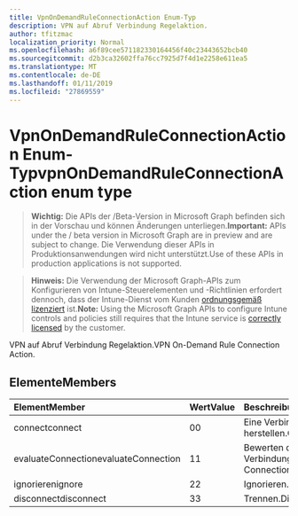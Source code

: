 ```yaml
---
title: VpnOnDemandRuleConnectionAction Enum-Typ
description: VPN auf Abruf Verbindung Regelaktion.
author: tfitzmac
localization_priority: Normal
ms.openlocfilehash: a6f89cee571182330164456f40c23443652bcb40
ms.sourcegitcommit: d2b3ca32602ffa76cc7925d7f4d1e2258e611ea5
ms.translationtype: MT
ms.contentlocale: de-DE
ms.lasthandoff: 01/11/2019
ms.locfileid: "27869559"
---
```

# <a name="vpnondemandruleconnectionaction-enum-type"></a><span data-ttu-id="20162-103">VpnOnDemandRuleConnectionAction Enum-Typ</span><span class="sxs-lookup"><span data-stu-id="20162-103">vpnOnDemandRuleConnectionAction enum type</span></span>

> <span data-ttu-id="20162-104">**Wichtig:** Die APIs der /Beta-Version in Microsoft Graph befinden sich in der Vorschau und können Änderungen unterliegen.</span><span class="sxs-lookup"><span data-stu-id="20162-104">**Important:** APIs under the / beta version in Microsoft Graph are in preview and are subject to change.</span></span> <span data-ttu-id="20162-105">Die Verwendung dieser APIs in Produktionsanwendungen wird nicht unterstützt.</span><span class="sxs-lookup"><span data-stu-id="20162-105">Use of these APIs in production applications is not supported.</span></span>

> <span data-ttu-id="20162-106">**Hinweis:** Die Verwendung der Microsoft Graph-APIs zum Konfigurieren von Intune-Steuerelementen und -Richtlinien erfordert dennoch, dass der Intune-Dienst vom Kunden [ordnungsgemäß lizenziert](https://go.microsoft.com/fwlink/?linkid=839381) ist.</span><span class="sxs-lookup"><span data-stu-id="20162-106">**Note:** Using the Microsoft Graph APIs to configure Intune controls and policies still requires that the Intune service is [correctly licensed](https://go.microsoft.com/fwlink/?linkid=839381) by the customer.</span></span>

<span data-ttu-id="20162-107">VPN auf Abruf Verbindung Regelaktion.</span><span class="sxs-lookup"><span data-stu-id="20162-107">VPN On-Demand Rule Connection Action.</span></span>
## <a name="members"></a><span data-ttu-id="20162-108">Elemente</span><span class="sxs-lookup"><span data-stu-id="20162-108">Members</span></span>
|<span data-ttu-id="20162-109">Element</span><span class="sxs-lookup"><span data-stu-id="20162-109">Member</span></span>|<span data-ttu-id="20162-110">Wert</span><span class="sxs-lookup"><span data-stu-id="20162-110">Value</span></span>|<span data-ttu-id="20162-111">Beschreibung</span><span class="sxs-lookup"><span data-stu-id="20162-111">Description</span></span>|
|:---|:---|:---|
|<span data-ttu-id="20162-112">connect</span><span class="sxs-lookup"><span data-stu-id="20162-112">connect</span></span>|<span data-ttu-id="20162-113">0</span><span class="sxs-lookup"><span data-stu-id="20162-113">0</span></span>|<span data-ttu-id="20162-114">Eine Verbindung herstellen.</span><span class="sxs-lookup"><span data-stu-id="20162-114">Connect.</span></span>|
|<span data-ttu-id="20162-115">evaluateConnection</span><span class="sxs-lookup"><span data-stu-id="20162-115">evaluateConnection</span></span>|<span data-ttu-id="20162-116">1</span><span class="sxs-lookup"><span data-stu-id="20162-116">1</span></span>|<span data-ttu-id="20162-117">Bewerten der Verbindung.</span><span class="sxs-lookup"><span data-stu-id="20162-117">Evaluate Connection.</span></span>|
|<span data-ttu-id="20162-118">ignorieren</span><span class="sxs-lookup"><span data-stu-id="20162-118">ignore</span></span>|<span data-ttu-id="20162-119">2</span><span class="sxs-lookup"><span data-stu-id="20162-119">2</span></span>|<span data-ttu-id="20162-120">Ignorieren.</span><span class="sxs-lookup"><span data-stu-id="20162-120">Ignore.</span></span>|
|<span data-ttu-id="20162-121">disconnect</span><span class="sxs-lookup"><span data-stu-id="20162-121">disconnect</span></span>|<span data-ttu-id="20162-122">3</span><span class="sxs-lookup"><span data-stu-id="20162-122">3</span></span>|<span data-ttu-id="20162-123">Trennen.</span><span class="sxs-lookup"><span data-stu-id="20162-123">Disconnect.</span></span>|






